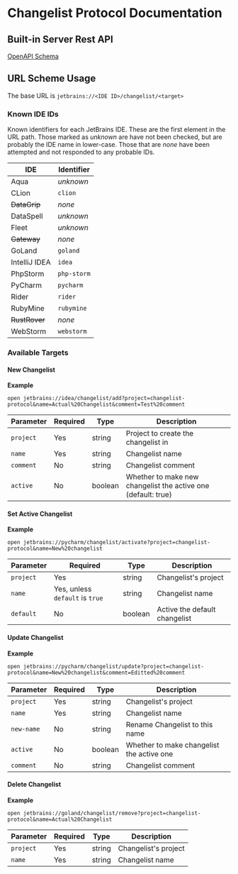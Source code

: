 # Changelist Protocol Documentation

## Built-in Server Rest API

[OpenAPI Schema](./openapi)

## URL Scheme Usage

The base URL is `jetbrains://<IDE ID>/changelist/<target>`

### Known IDE IDs

Known identifiers for each JetBrains IDE. These are the first element in the URL path.
Those marked as _unknown_ are have not been checked, but are probably the IDE name in lower-case.
Those that are _none_ have been attempted and not responded to any probable IDs.

| IDE            | Identifier  |
|----------------|-------------|
| Aqua           | _unknown_   |
| CLion          | `clion`     |
| ~~DataGrip~~   | _none_      |
| DataSpell      | _unknown_   |
| Fleet          | _unknown_   |
| ~~Gateway~~    | _none_      |
| GoLand         | `goland`    |
| IntelliJ IDEA  | `idea`      |
| PhpStorm       | `php-storm` |
| PyCharm        | `pycharm`   |
| Rider          | `rider`     |
| RubyMine       | `rubymine`  |
| ~~RustRover~~  | _none_      |
| WebStorm       | `webstorm`  |

### Available Targets

#### New Changelist

**Example**
```shell
open jetbrains://idea/changelist/add?project=changelist-protocol&name=Actual%20Changelist&comment=Test%20comment
```

| Parameter | Required | Type    | Description                                                   |
|-----------|----------|---------|---------------------------------------------------------------|
| `project` | Yes      | string  | Project to create the changelist in                           |
| `name`    | Yes      | string  | Changelist name                                               |
| `comment` | No       | string  | Changelist comment                                            |
| `active`  | No       | boolean | Whether to make new changelist the active one (default: true) |

#### Set Active Changelist

**Example**
```shell
open jetbrains://pycharm/changelist/activate?project=changelist-protocol&name=New%20changelist
```

| Parameter | Required                        | Type    | Description                     |
|-----------|---------------------------------|---------|---------------------------------|
| `project` | Yes                             | string  | Changelist's project            |
| `name`    | Yes, unless `default` is `true` | string  | Changelist name                 |
| `default` | No                              | boolean | Active the default changelist   |

#### Update Changelist

**Example**
```shell
open jetbrains://pycharm/changelist/update?project=changelist-protocol&name=New%20changelist&comment=Editted%20comment
```

| Parameter  | Required | Type    | Description                               |
|------------|----------|---------|-------------------------------------------|
| `project`  | Yes      | string  | Changelist's project                      |
| `name`     | Yes      | string  | Changelist name                           |
| `new-name` | No       | string  | Rename Changelist to this name            |
| `active`   | No       | boolean | Whether to make changelist the active one |
| `comment`  | No       | string  | Changelist comment                        |

#### Delete Changelist

**Example**
```shell
open jetbrains://goland/changelist/remove?project=changelist-protocol&name=Actual%20Changelist
```

| Parameter | Required | Type    | Description          |
|-----------|----------|---------|----------------------|
| `project` | Yes      | string  | Changelist's project |
| `name`    | Yes      | string  | Changelist name      |
